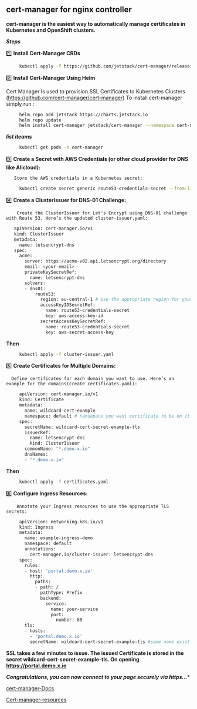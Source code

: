 ## cert-manager for nginx controller

  **cert-manager is the easiest way to automatically manage certificates in Kubernetes and OpenShift clusters.**
  
***Steps***

   1️⃣ **Install Cert-Manager CRDs**

   ```bash 
        kubectl apply -f https://github.com/jetstack/cert-manager/releases/download/v1.15.1/cert-manager.crds.yaml
   ```

   2️⃣ **Install Cert-Manager Using Helm** 
   
   Cert Manager is used to provision SSL Certificates to Kubernetes Clusters (https://github.com/cert-manager/cert-manager)
           To install cert-manager simply run :
     
   ```bash 
        helm repo add jetstack https://charts.jetstack.io
        helm repo update
        helm install cert-manager jetstack/cert-manager --namespace cert-manager --create-namespace --version v1.15.1
   ```

   ***list iteams*** 

   ```bash    
        kubectl get pods -n cert-manager
   ```

   3️⃣ **Create a Secret with AWS Credentials (or other cloud provider for DNS like Alicloud):**

       Store the AWS credentials in a Kubernetes secret:
   
   ```bash    
        kubectl create secret generic route53-credentials-secret --from-literal=aws-access-key-id=YOUR_ACCESS_KEY_ID --from-literal=aws-secret-access-key=YOUR_SECRET_ACCESS_KEY -n cert-manager
   ```
  
   4️⃣ **Create a ClusterIssuer for DNS-01 Challenge:**

        Create the ClusterIssuer for Let's Encrypt using DNS-01 challenge with Route 53. Here’s the updated cluster-issuer.yaml:
        
   ```bash   
      apiVersion: cert-manager.io/v1
      kind: ClusterIssuer
      metadata:
        name: letsencrypt-dns
      spec:
        acme:
          server: https://acme-v02.api.letsencrypt.org/directory
          email: <your-email>
          privateKeySecretRef:
            name: letsencrypt-dns
          solvers:
          - dns01:
              route53:
                region: eu-central-1 # Use the appropriate region for your Route 53 hosted zone
                accessKeyIDSecretRef:
                  name: route53-credentials-secret
                  key: aws-access-key-id
                secretAccessKeySecretRef:
                  name: route53-credentials-secret
                  key: aws-secret-access-key
   ```

  **Then**
  
   ```bash    
        kubectl apply -f cluster-issuer.yaml
   ```

   5️⃣ **Create Certificates for Multiple Domains:**

      Define certificates for each domain you want to use. Here’s an example for the domains(create certificates.yaml):
   
   ```bash   
        apiVersion: cert-manager.io/v1
        kind: Certificate
        metadata:
          name: wildcard-cert-example
          namespace: default # namsepace you want certificate to be on it with same ingress
        spec:
          secretName: wildcard-cert-secret-example-tls
          issuerRef:
            name: letsencrypt-dns
            kind: ClusterIssuer
          commonName: "*.demo.x.io"
          dnsNames:
          - "*.demo.x.io"
   ```

   **Then**
   
   ```bash 
        kubectl apply -f certificates.yaml
   ```

   6️⃣ **Configure Ingress Resources:**

        Annotate your Ingress resources to use the appropriate TLS secrets:

   ```bash   
        apiVersion: networking.k8s.io/v1
        kind: Ingress
        metadata:
          name: example-ingress-demo
          namespace: default
          annotations:
            cert-manager.io/cluster-issuer: letsencrypt-dns
        spec:
          rules:
          - host: 'portal.demo.x.io'
            http:
              paths:
              - path: /
                pathType: Prefix
                backend:
                  service:
                    name: your-service
                    port:
                      number: 80
          tls:
          - hosts:
            - 'portal.demo.x.io'
            secretName: wildcard-cert-secret-example-tls #same name exist in certificate
   ```
   
**SSL takes a few minutes to issue. The issued Certificate is stored in the secret wildcard-cert-secret-example-tls. On opening https://portal.demo.x.io**

***Congratulations, you can now connect to your page securely via https…****

[cert-manager-Docs](https://cert-manager.io/docs/tutorials/acme/dns-validation/)

[Cert-manager-resources](https://github.com/cert-manager/cert-manager)
